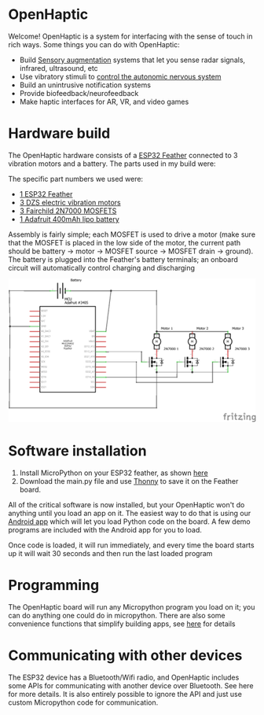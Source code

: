 # OpenHaptic
 Welcome! OpenHaptic is a system for interfacing with the sense of touch in rich ways.
Some things you can do with OpenHaptic:
* Build [Sensory augmentation](https://en.wikipedia.org/wiki/Sensory_substitution) systems that let you sense radar signals, infrared, ultrasound, etc
* Use vibratory stimuli to [control the autonomic nervous system](https://www.healio.com/news/rheumatology/20190417/vibration-stimulation-of-external-ear-alleviates-inflammation-in-ra)
* Build an unintrusive notification systems
* Provide biofeedback/neurofeedback
* Make haptic interfaces for AR, VR, and video games

# Hardware build
The OpenHaptic hardware consists of a [ESP32 Feather](https://www.adafruit.com/product/3405) connected to 3 vibration motors and a battery. The parts used in my build were:

The specific part numbers we used were:
* [1 ESP32 Feather](https://www.adafruit.com/product/3405)
* [3 DZS electric vibration motors](https://www.amazon.com/gp/product/B07PHRX7QH)
* [3 Fairchild 2N7000 MOSFETS](https://www.amazon.com/gp/product/B07PHRX7QH)
* [1 Adafruit 400mAh lipo battery](https://www.adafruit.com/product/3898)

Assembly is fairly simple; each MOSFET is used to drive a motor (make sure that the MOSFET is placed in the low side of the motor, the current path should be battery -> motor -> MOSFET source -> MOSFET drain -> ground). The battery is plugged into the Feather's battery terminals; an onboard circuit will automatically control charging and discharging

![Circuit schematic](https://raw.githubusercontent.com/nathanww/OpenHaptic/main/schematic.png)
# Software installation

1. Install MicroPython on your ESP32 feather, as shown [here](https://docs.micropython.org/en/latest/esp32/tutorial/intro.html)
2. Download the main.py file and use [Thonny](https://thonny.org/) to save it on the Feather board.

All of the critical software is now installed, but your OpenHaptic won't do anything until you load an app on it. The easiest way to do that is using our [Android app](https://play.google.com/store/apps/details?id=appinventor.ai_nathanwhitmore2020.hapticProgrammer) which will let you load Python code on the board. A few demo programs are included with the Android app for you to load.

Once code is loaded, it will run immediately, and every time the board starts up it will wait 30 seconds and then run the last loaded program

# Programming
The OpenHaptic board will run any Micropython program you load on it; you can do anything one could do in micropython. There are also some convenience functions that simplify building apps, see [here](/api) for details

# Communicating with other devices
The ESP32 device has a Bluetooth/Wifi radio, and OpenHaptic includes some APIs for communicating with another device over Bluetooth. See here for more details.
It is also entirely possible to ignore the API and just use custom Micropython code for communication.



